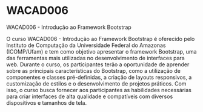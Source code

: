 # WACAD006
WACAD006 - Introdução ao Framework Bootstrap


O curso WACAD006 - Introdução ao Framework Bootstrap é oferecido pelo Instituto de Computação da Universidade Federal do Amazonas (ICOMP/Ufam) e tem como objetivo apresentar o framework Bootstrap, uma das ferramentas mais utilizadas no desenvolvimento de interfaces para web. Durante o curso, os participantes terão a oportunidade de aprender sobre as principais características do Bootstrap, como a utilização de componentes e classes pré-definidas, a criação de layouts responsivos, a customização de estilos e o desenvolvimento de projetos práticos. Com isso, o curso busca fornecer aos participantes as habilidades necessárias para criar interfaces de alta qualidade e compatíveis com diversos dispositivos e tamanhos de tela.
